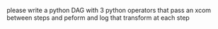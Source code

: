 please write a python DAG with 3 python operators that pass an xcom between steps and peform and log that transform at each step